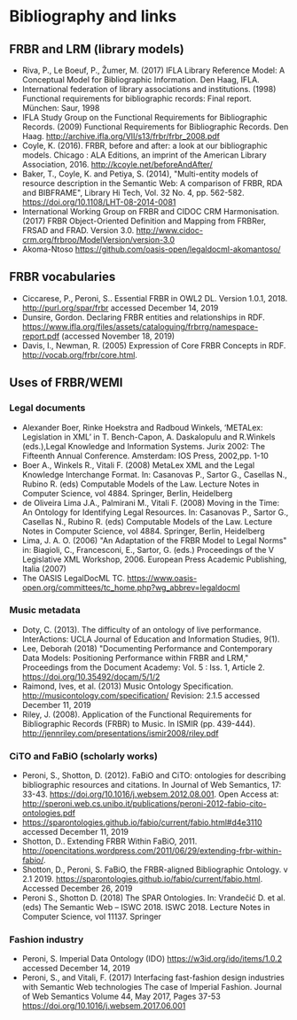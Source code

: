 # Bibliography and links

## FRBR and LRM (library models)

* Riva, P., Le Boeuf, P., Žumer, M. (2017) IFLA Library Reference Model: A Conceptual Model for Bibliographic Information. Den Haag, IFLA.
* International federation of library associations and institutions. (1998) Functional requirements for bibliographic records: Final report. München: Saur, 1998
* IFLA Study Group on the Functional Requirements for Bibliographic Records. (2009) Functional Requirements for Bibliographic Records. Den Haag. http://archive.ifla.org/VII/s13/frbr/frbr_2008.pdf
* Coyle, K. (2016). FRBR, before and after: a look at our bibliographic models.  Chicago : ALA Editions, an imprint of the American Library Association, 2016. http://kcoyle.net/beforeAndAfter/
* Baker, T., Coyle, K. and Petiya, S. (2014), "Multi-entity models of resource description in the Semantic Web: A comparison of FRBR, RDA and BIBFRAME", Library Hi Tech, Vol. 32 No. 4, pp. 562-582. https://doi.org/10.1108/LHT-08-2014-0081
* International Working Group on FRBR and CIDOC CRM Harmonisation. (2017) FRBR Object-Oriented Definition and Mapping from FRBRer, FRSAD and FRAD. Version 3.0. http://www.cidoc-crm.org/frbroo/ModelVersion/version-3.0 
* Akoma-Ntoso https://github.com/oasis-open/legaldocml-akomantoso/

## FRBR vocabularies

* Ciccarese, P., Peroni, S.. Essential FRBR in OWL2 DL. Version 1.0.1, 2018. http://purl.org/spar/frbr accessed December 14, 2019
* Dunsire, Gordon. Declaring FRBR entities and relationships in RDF. https://www.ifla.org/files/assets/cataloguing/frbrrg/namespace-report.pdf (accessed November 18, 2019)
* Davis, I., Newman, R. (2005) Expression of Core FRBR Concepts in RDF. http://vocab.org/frbr/core.html.

## Uses of FRBR/WEMI

### Legal documents
 
* Alexander Boer, Rinke Hoekstra and Radboud Winkels, ‘METALex: Legislation in XML’ in T. Bench-Capon, A. Daskalopulu and R.Winkels (eds.),Legal Knowledge and Information Systems. Jurix 2002: The Fifteenth Annual Conference. Amsterdam: IOS Press, 2002,pp. 1-10
* Boer A., Winkels R., Vitali F. (2008) MetaLex XML and the Legal Knowledge Interchange Format. In: Casanovas P., Sartor G., Casellas N., Rubino R. (eds) Computable Models of the Law. Lecture Notes in Computer Science, vol 4884. Springer, Berlin, Heidelberg
* de Oliveira Lima J.A., Palmirani M., Vitali F. (2008) Moving in the Time: An Ontology for Identifying Legal Resources. In: Casanovas P., Sartor G., Casellas N., Rubino R. (eds) Computable Models of the Law. Lecture Notes in Computer Science, vol 4884. Springer, Berlin, Heidelberg
* Lima, J. A. O. (2006) "An Adaptation of the FRBR Model to Legal Norms" in: Biagioli, C., Francesconi, E., Sartor, G. (eds.) Proceedings of the V Legislative XML Workshop, 2006. European Press Academic Publishing, Italia (2007)
* The OASIS LegalDocML TC. https://www.oasis-open.org/committees/tc_home.php?wg_abbrev=legaldocml

### Music metadata
* Doty, C. (2013). The difficulty of an ontology of live performance. InterActions: UCLA Journal of Education and Information Studies, 9(1).
* Lee, Deborah (2018) "Documenting Performance and Contemporary Data Models: Positioning Performance within FRBR and LRM," Proceedings from the Document Academy: Vol. 5 : Iss. 1, Article 2. https://doi.org/10.35492/docam/5/1/2
* Raimond, Ives, et al. (2013) Music Ontology Specification.  http://musicontology.com/specification/ Revision: 2.1.5 accessed December 11, 2019
* Riley, J. (2008). Application of the Functional Requirements for Bibliographic Records (FRBR) to Music. In ISMIR (pp. 439-444). http://jennriley.com/presentations/ismir2008/riley.pdf

### CiTO and FaBiO (scholarly works)

* Peroni, S., Shotton, D. (2012). FaBiO and CiTO: ontologies for describing bibliographic resources and citations. In Journal of Web Semantics, 17: 33-43. https://doi.org/10.1016/j.websem.2012.08.001. Open Access at: http://speroni.web.cs.unibo.it/publications/peroni-2012-fabio-cito-ontologies.pdf 
* https://sparontologies.github.io/fabio/current/fabio.html#d4e3110 accessed December 11, 2019
* Shotton, D.. Extending FRBR Within FaBiO, 2011. http://opencitations.wordpress.com/2011/06/29/extending-frbr-within-fabio/.
* Shotton, D., Peroni, S. FaBiO, the FRBR-aligned Bibliographic Ontology. v 2.1 2019. https://sparontologies.github.io/fabio/current/fabio.html. Accessed December 26, 2019
* Peroni S., Shotton D. (2018) The SPAR Ontologies. In: Vrandečić D. et al. (eds) The Semantic Web – ISWC 2018. ISWC 2018. Lecture Notes in Computer Science, vol 11137. Springer

### Fashion industry
* Peroni, S. Imperial Data Ontology (IDO) https://w3id.org/ido/items/1.0.2 accessed December 14, 2019
*  Peroni, S., and Vitali, F. (2017) Interfacing fast-fashion design industries with Semantic Web technologies The case of Imperial Fashion. Journal of Web Semantics Volume 44, May 2017, Pages 37-53 https://doi.org/10.1016/j.websem.2017.06.001


